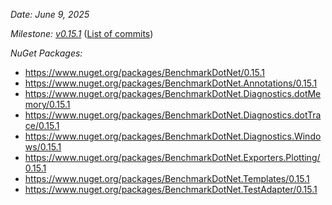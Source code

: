 _Date: June 9, 2025_
 
_Milestone: [v0.15.1](https://github.com/dotnet/BenchmarkDotNet/issues?q=milestone%3Av0.15.1)_
([List of commits](https://github.com/dotnet/BenchmarkDotNet/compare/v0.15.0...v0.15.1))
 
_NuGet Packages:_
* https://www.nuget.org/packages/BenchmarkDotNet/0.15.1
* https://www.nuget.org/packages/BenchmarkDotNet.Annotations/0.15.1
* https://www.nuget.org/packages/BenchmarkDotNet.Diagnostics.dotMemory/0.15.1
* https://www.nuget.org/packages/BenchmarkDotNet.Diagnostics.dotTrace/0.15.1
* https://www.nuget.org/packages/BenchmarkDotNet.Diagnostics.Windows/0.15.1
* https://www.nuget.org/packages/BenchmarkDotNet.Exporters.Plotting/0.15.1
* https://www.nuget.org/packages/BenchmarkDotNet.Templates/0.15.1
* https://www.nuget.org/packages/BenchmarkDotNet.TestAdapter/0.15.1
